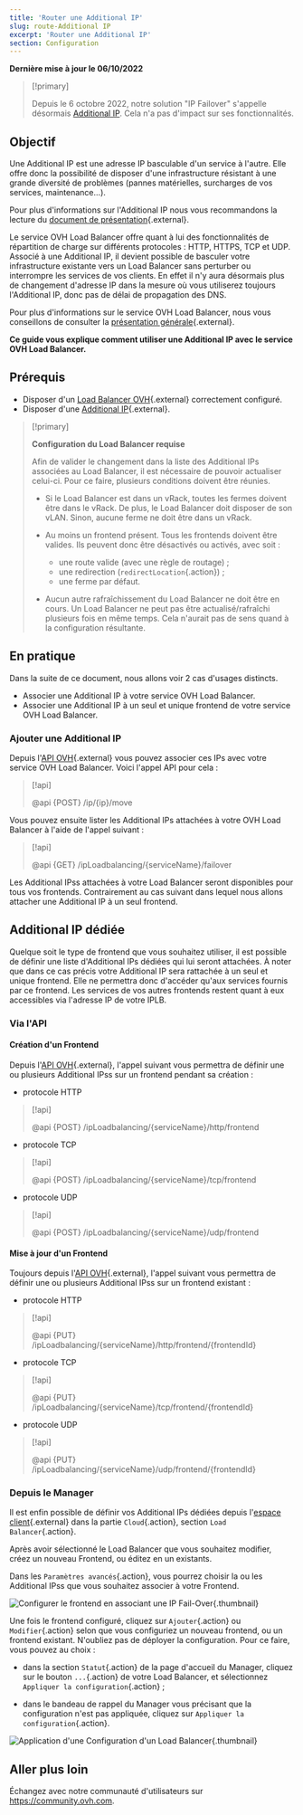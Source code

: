 ```yaml
---
title: 'Router une Additional IP'
slug: route-Additional IP
excerpt: 'Router une Additional IP'
section: Configuration
---
```


**Dernière mise à jour le 06/10/2022**

> [!primary]
>
> Depuis le 6 octobre 2022, notre solution "IP Failover" s'appelle désormais [Additional IP](https://www.ovhcloud.com/fr-ca/network/additional-ip/). Cela n'a pas d'impact sur ses fonctionnalités.
>

## Objectif

Une Additional IP est une adresse IP basculable d'un service à l'autre. Elle offre donc la possibilité de disposer d'une infrastructure résistant à une grande diversité de problèmes (pannes matérielles, surcharges de vos services, maintenance...).

Pour plus d'informations sur l'Additional IP nous vous recommandons la lecture du [document de présentation](https://www.ovhcloud.com/fr-ca/bare-metal/ip/){.external}.

Le service OVH Load Balancer offre quant à lui des fonctionnalités de répartition de charge sur différents protocoles : HTTP, HTTPS, TCP et UDP. Associé à une Additional IP, il devient possible de basculer votre infrastructure existante vers un Load Balancer sans perturber ou interrompre les services de vos clients. En effet il n'y aura désormais plus de changement d'adresse IP dans la mesure où vous utiliserez toujours l'Additional IP, donc pas de délai de propagation des DNS.

Pour plus d'informations sur le service OVH Load Balancer, nous vous conseillons de consulter la [présentation générale](https://docs.ovh.com/ca/fr/load-balancer/iplb-presentation/){.external}.

**Ce guide vous explique comment utiliser une Additional IP avec le service OVH Load Balancer.**


## Prérequis

- Disposer d'un [Load Balancer OVH](https://www.ovh.com/ca/fr/solutions/load-balancer/){.external} correctement configuré.
- Disposer d'une [Additional IP](https://www.ovhcloud.com/fr-ca/bare-metal/ip/){.external}.

> [!primary]
>
> **Configuration du Load Balancer requise**
>
> Afin de valider le changement dans la liste des Additional IPs associées au Load Balancer, il est nécessaire de pouvoir actualiser celui-ci. Pour ce faire, plusieurs conditions doivent être réunies.
> 
> - Si le Load Balancer est dans un vRack, toutes les fermes doivent être dans le vRack. De plus, le Load Balancer doit disposer de son vLAN. Sinon, aucune ferme ne doit être dans un vRack.
>
> - Au moins un frontend présent. Tous les frontends doivent être valides. Ils peuvent donc être désactivés ou activés, avec soit :
>    - une route valide (avec une règle de routage) ;
>    - une redirection (`redirectLocation`{.action}) ;
>    - une ferme par défaut.
>
> - Aucun autre rafraîchissement du Load Balancer ne doit être en cours. Un Load Balancer ne peut pas être actualisé/rafraîchi plusieurs fois en même temps. Cela n'aurait pas de sens quand à la configuration résultante.
>

## En pratique

Dans la suite de ce document, nous allons voir 2 cas d'usages distincts.

- Associer une Additional IP à votre service OVH Load Balancer.
- Associer une Additional IP à un seul et unique frontend de votre service OVH Load Balancer.


### Ajouter une Additional IP
Depuis l'[API OVH](https://ca.api.ovh.com){.external} vous pouvez associer ces IPs avec votre service OVH Load Balancer.
Voici l'appel API pour cela :


> [!api]
>
> @api {POST} /ip/{ip}/move
> 

Vous pouvez ensuite lister les Additional IPs attachées à votre OVH Load Balancer à l'aide de l'appel suivant :


> [!api]
>
> @api {GET} /ipLoadbalancing/{serviceName}/failover
>

Les Additional IPss attachées à votre Load Balancer seront disponibles pour tous vos frontends.
Contrairement au cas suivant dans lequel nous allons attacher une Additional IP à un seul frontend.


## Additional IP dédiée
Quelque soit le type de frontend que vous souhaitez utiliser, il est possible de définir une liste d'Additional IPs dédiées qui lui seront attachées.
À noter que dans ce cas précis votre Additional IP sera rattachée à un seul et unique frontend.
Elle ne permettra donc d'accéder qu'aux services fournis par ce frontend.
Les services de vos autres frontends restent quant à eux accessibles via l'adresse IP de votre IPLB.

### Via l'API

#### Création d'un Frontend

Depuis l'[API OVH](https://ca.api.ovh.com){.external}, l'appel suivant vous permettra de définir une ou plusieurs Additional IPss sur un frontend pendant sa création :


* protocole HTTP

> [!api]
>
> @api {POST} /ipLoadbalancing/{serviceName}/http/frontend
> 

* protocole TCP

> [!api]
>
> @api {POST} /ipLoadbalancing/{serviceName}/tcp/frontend
> 

* protocole UDP

> [!api]
>
> @api {POST} /ipLoadbalancing/{serviceName}/udp/frontend
> 


#### Mise à jour d'un Frontend

Toujours depuis l'[API OVH](https://ca.api.ovh.com){.external}, l'appel suivant vous permettra de définir une ou plusieurs Additional IPss sur un frontend existant :


* protocole HTTP

> [!api]
>
> @api {PUT} /ipLoadbalancing/{serviceName}/http/frontend/{frontendId}
> 

* protocole TCP

> [!api]
>
> @api {PUT} /ipLoadbalancing/{serviceName}/tcp/frontend/{frontendId}
> 

* protocole UDP

> [!api]
>
> @api {PUT} /ipLoadbalancing/{serviceName}/udp/frontend/{frontendId}
> 



### Depuis le Manager
Il est enfin possible de définir vos Additional IPs dédiées depuis l'[espace client](https://ca.ovh.com/auth/?action=gotomanager&from=https://www.ovh.com/ca/fr/&ovhSubsidiary=qc){.external} dans la partie `Cloud`{.action}, section `Load Balancer`{.action}.

Après avoir sélectionné le Load Balancer que vous souhaitez modifier,
créez un nouveau Frontend, ou éditez en un existants.

Dans les `Paramètres avancés`{.action}, vous pourrez choisir la ou les Additional IPss que vous souhaitez associer à votre Frontend.


![Configurer le frontend en associant une IP Fail-Over](images/iplb_frontend.png){.thumbnail}

Une fois le frontend configuré, cliquez sur `Ajouter`{.action} ou `Modifier`{.action} selon que vous configuriez un nouveau frontend, ou un frontend existant.
N'oubliez pas de déployer la configuration.
Pour ce faire, vous pouvez au choix :

- dans la section `Statut`{.action} de la page d'accueil du Manager,
cliquez sur le bouton `...`{.action} de votre Load Balancer,
et sélectionnez `Appliquer la configuration`{.action} ;

- dans le bandeau de rappel du Manager vous précisant que la configuration n'est pas appliquée,
cliquez sur `Appliquer la configuration`{.action}.

![Application d'une Configuration d'un Load Balancer](images/apply_configuration.png){.thumbnail}


## Aller plus loin

Échangez avec notre communauté d'utilisateurs sur <https://community.ovh.com>.
